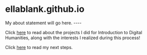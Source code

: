 # ellablank.github.io

My about statement will go here. ----

Click [here](https://github.com/ellablank/ellablank.github.io/blob/0a522ef46147c56d1d3d336f2196614ec4d68bf9/statement.md) to read about the projects I did for Introduction to Digital Humanities, along with the interests I realized during this process!

Click [here](https://github.com/ellablank/ellablank.github.io/blob/c5219d58140f30a726bd996accc0113bb024ab6a/lookingforward.md) to read my next steps.



